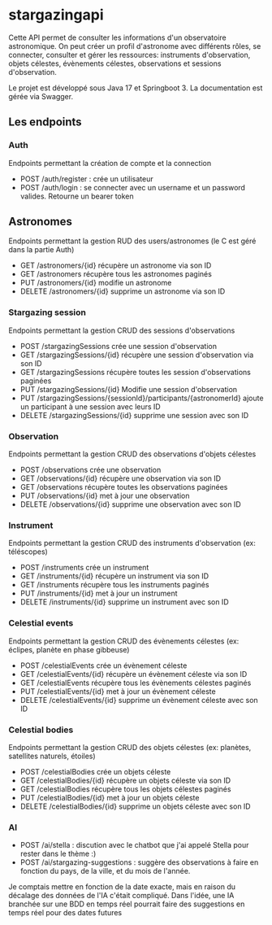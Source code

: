 # stargazingapi

Cette API permet de consulter les informations d'un observatoire astronomique. On peut créer un profil d'astronome avec différents rôles, se connecter, consulter et gérer les ressources: instruments d'observation, objets célestes, évènements célestes, observations et sessions d'observation.


Le projet est développé sous Java 17 et Springboot 3. La documentation est gérée via Swagger.


## Les endpoints

### Auth
Endpoints permettant la création de compte et la connection
- POST /auth/register : crée un utilisateur
- POST /auth/login : se connecter avec un username et un password valides. Retourne un bearer token

## Astronomes
Endpoints permettant la gestion RUD des users/astronomes (le C est géré dans la partie Auth)
- GET /astronomers/{id} récupère un astronome via son ID
- GET /astronomers récupère tous les astronomes paginés
- PUT /astronomers/{id} modifie un astronome
- DELETE /astronomers/{id} supprime un astronome via son ID


### Stargazing session
Endpoints permettant la gestion CRUD des sessions d'observations
- POST /stargazingSessions crée une session d'observation
- GET /stargazingSessions/{id} récupère une session d'observation via son ID
- GET /stargazingSessions récupère toutes les session d'observations paginées
- PUT /stargazingSessions/{id} Modifie une session d'observation
- PUT /stargazingSessions/{sessionId}/participants/{astronomerId} ajoute un participant à une session avec leurs ID
- DELETE /stargazingSessions/{id} supprime une session avec son ID


### Observation
Endpoints permettant la gestion CRUD des observations d'objets célestes
- POST /observations crée une observation
- GET /observations/{id} récupère une observation via son ID
- GET /observations récupère toutes les observations paginées
- PUT /observations/{id} met à jour une observation
- DELETE /observations/{id} supprime une observation avec son ID


### Instrument
Endpoints permettant la gestion CRUD des instruments d'observation (ex: téléscopes)
- POST /instruments crée un instrument
- GET /instruments/{id} récupère un instrument via son ID
- GET /instruments récupère tous les instruments paginés
- PUT /instruments/{id} met à jour un instrument
- DELETE /instruments/{id} supprime un instrument avec son ID


### Celestial events
Endpoints permettant la gestion CRUD des évènements célestes (ex: éclipes, planète en phase gibbeuse)
- POST /celestialEvents crée un évènement céleste
- GET /celestialEvents/{id} récupère un évènement céleste via son ID
- GET /celestialEvents récupère tous les évènements célestes paginés
- PUT /celestialEvents/{id} met à jour un évènement céleste
- DELETE /celestialEvents/{id} supprime un évènement céleste avec son ID


### Celestial bodies
Endpoints permettant la gestion CRUD des objets célestes (ex: planètes, satellites naturels, étoiles)
- POST /celestialBodies crée un objets céleste
- GET /celestialBodies/{id} récupère un objets céleste via son ID
- GET /celestialBodies récupère tous les objets célestes paginés
- PUT /celestialBodies/{id} met à jour un objets céleste
- DELETE /celestialBodies/{id} supprime un objets céleste avec son ID


### AI
- POST /ai/stella : discution avec le chatbot que j'ai appelé Stella pour rester dans le thème :)
- POST /ai/stargazing-suggestions : suggère des observations à faire en fonction du pays, de la ville, et du mois de l'année.

Je comptais mettre en fonction de la date exacte, mais en raison du décalage des données de l'IA c'était compliqué. Dans l'idée, une IA branchée sur une BDD en temps réel pourrait faire des suggestions en temps réel pour des dates futures